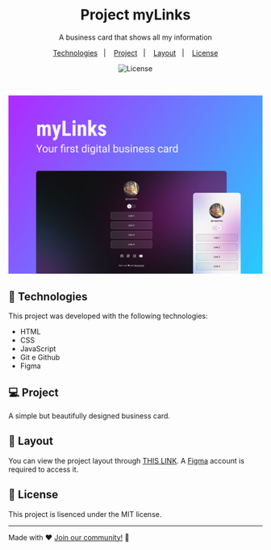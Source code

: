 <h1 align="center"> Project myLinks </h1>

<p align="center">
A business card that shows all my information
</p>

<p align="center">
  <a href="#-tecnologias">Technologies</a>&nbsp;&nbsp;&nbsp;|&nbsp;&nbsp;&nbsp;
  <a href="#-projeto">Project</a>&nbsp;&nbsp;&nbsp;|&nbsp;&nbsp;&nbsp;
  <a href="#-layout">Layout</a>&nbsp;&nbsp;&nbsp;|&nbsp;&nbsp;&nbsp;
  <a href="#memo-licença">License</a>
</p>

<p align="center">
  <img alt="License" src="https://img.shields.io/static/v1?label=license&message=MIT&color=49AA26&labelColor=000000">
</p>

<br>

<p align="center">
  <img alt="imagem do layout do projeto" src="./.github/preview.png" width="auto" height="auto">
</p>

## 🚀 Technologies

This project was developed with the following technologies:

- HTML
- CSS
- JavaScript
- Git e Github
- Figma

## 💻 Project

A simple but beautifully designed business card.

## 🔖 Layout

You can view the project layout through [THIS LINK](https://www.figma.com/file/7qa84Mumnpc5OyhOcSmgzZ/DevLinks-(Community)?node-id=90%3A209&t=nsm3dENynekJBCCG-0). A [Figma](https://figma.com) account is required to access it.

## :memo: License

This project is lisenced under the MIT license.

---

Made with ♥ [Join our community!](https://discord.gg/rocketseat) :wave:

